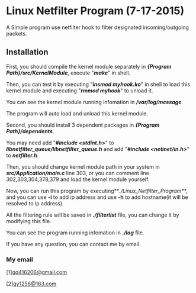 # Linux Netfilter Program (7-17-2015)

A Simple program use netfilter hook to filter designated incoming/outgoing packets.


## Installation

First, you should compile the kernel module separately in **_{Program Path}/src/KernelModule_**, execute "**_make_**" in shell.

Then, you can test it by executing "**_insmod myhook.ko_**" in shell to load this kernel module and executing "**_rmmod myhook_**" to unload it.

You can see the kernel module running infomation in **_/var/log/message_**.

The program will auto load and unload this kernel module.

Second, you should install 3 dependent packages in **_{Program Path}/dependents_**.

You may need add "**_#include \<stdint.h\>_**" to **_libnetfilter_queue/libnetfilter_queue.h_** and add "**_#include \<netinet/in.h\>_**" to **_netfilter.h_**.

Then, you should change kernel module path in your system in **_src/Application/main.c_** line 303, or you can comment line 302,303,304,378,379 and load the kernel module yourself.

Now, you can run this program by executing**_./Linux_Netfilter_Program_**, and you can use **-i** to add ip address and use **__-h__** to add hostname(it will be resolved to ip address).

All the filtering rule will be saved in **_./filterlist_** file, you can change it by modifying this file.

You can see the program running infomation in **_./log_** file.

If you have any question, you can contact me by email.


### My email

[1][qq416206@gmail.com](mailto:qq416206@gmail.com)

[2][qy1256@163.com](mailto:qy1256@163.com)
